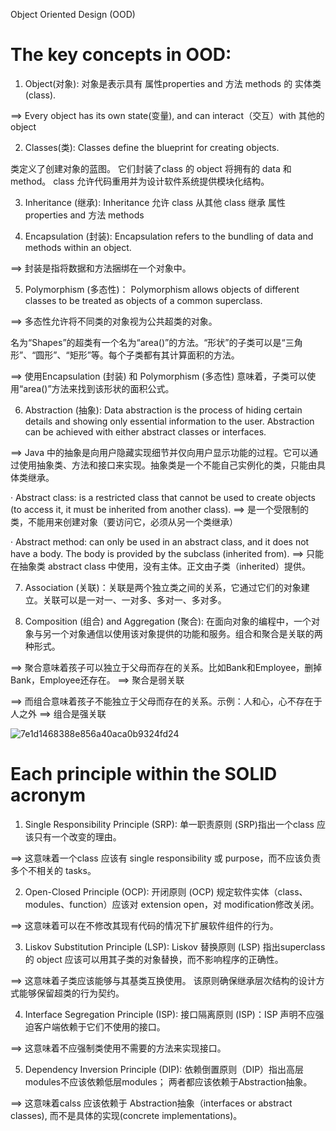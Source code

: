 Object Oriented Design (OOD)

# The key concepts in OOD:

1. Object(对象): 对象是表示具有 属性properties and 方法 methods 的 实体类(class).

==> Every object has its own state(变量), and can interact（交互）with 其他的 object

2. Classes(类): Classes define the blueprint for creating objects.  

类定义了创建对象的蓝图。 它们封装了class 的 object 将拥有的 data 和 method。 class 允许代码重用并为设计软件系统提供模块化结构。

3. Inheritance (继承): Inheritance 允许 class 从其他 class 继承 属性properties and 方法 methods

4. Encapsulation (封装): Encapsulation refers to the bundling of data and methods within an object.

==> 封装是指将数据和方法捆绑在一个对象中。

5. Polymorphism (多态性)： Polymorphism allows objects of different classes to be treated as objects of a common superclass.

==> 多态性允许将不同类的对象视为公共超类的对象。

名为“Shapes”的超类有一个名为“area()”的方法。“形状”的子类可以是“三角形”、“圆形”、“矩形”等。每个子类都有其计算面积的方法。

==> 使用Encapsulation (封装) 和 Polymorphism (多态性) 意味着，子类可以使用“area()”方法来找到该形状的面积公式。

6. Abstraction (抽象):  Data abstraction is the process of hiding certain details and showing only essential information to the user.
Abstraction can be achieved with either abstract classes or interfaces.

==> Java 中的抽象是向用户隐藏实现细节并仅向用户显示功能的过程。它可以通过使用抽象类、方法和接口来实现。抽象类是一个不能自己实例化的类，只能由具体类继承。

  · Abstract class: is a restricted class that cannot be used to create objects (to access it, it must be inherited from another class).
   ==> 是一个受限制的类，不能用来创建对象（要访问它，必须从另一个类继承）
  
  · Abstract method: can only be used in an abstract class, and it does not have a body. The body is provided by the subclass (inherited from).
  ==> 只能在抽象类  abstract class 中使用，没有主体。正文由子类（inherited）提供。

7.  Association (关联)：关联是两个独立类之间的关系，它通过它们的对象建立。关联可以是一对一、一对多、多对一、多对多。

8. Composition (组合) and Aggregation (聚合): 在面向对象的编程中，一个对象与另一个对象通信以使用该对象提供的功能和服务。组合和聚合是关联的两种形式。
 
==> 聚合意味着孩子可以独立于父母而存在的关系。比如Bank和Employee，删掉Bank，Employee还存在。 ==> 聚合是弱关联

==> 而组合意味着孩子不能独立于父母而存在的关系。示例：人和心，心不存在于人之外 ==> 组合是强关联

![7e1d1468388e856a40aca0b9324fd24](https://github.com/ChenHCY/AlgorithmsQuestion/assets/60770401/052cd68a-3078-4603-abe1-27144d46a903)

# Each principle within the SOLID acronym
1. Single Responsibility Principle (SRP): 单一职责原则 (SRP)指出一个class 应该只有一个改变的理由。 

==> 这意味着一个class 应该有 single responsibility 或 purpose，而不应该负责多个不相关的 tasks。

2. Open-Closed Principle (OCP): 开闭原则 (OCP) 规定软件实体（class、modules、function）应该对 extension open，对 modification修改关闭。 

==> 这意味着可以在不修改其现有代码的情况下扩展软件组件的行为。

3. Liskov Substitution Principle (LSP): Liskov 替换原则 (LSP) 指出superclass的 object 应该可以用其子类的对象替换，而不影响程序的正确性。

==> 这意味着子类应该能够与其基类互换使用。 该原则确保继承层次结构的设计方式能够保留超类的行为契约。

4. Interface Segregation Principle (ISP): 接口隔离原则 (ISP)：ISP 声明不应强迫客户端依赖于它们不使用的接口。 

==> 这意味着不应强制类使用不需要的方法来实现接口。

5. Dependency Inversion Principle (DIP): 依赖倒置原则（DIP）指出高层modules不应该依赖低层modules； 两者都应该依赖于Abstraction抽象。 

==> 这意味着calss 应该依赖于 Abstraction抽象（interfaces or abstract classes), 而不是具体的实现(concrete implementations)。
